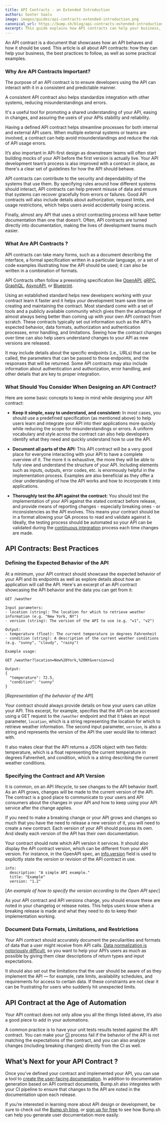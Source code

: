 ```yaml
---
title: API Contracts - an Extended Introduction
authors: Sooter Saalu
image: images/guides/api-contracts-extended-introduction.png
canonical_url: https://bump.sh/blog/api-contracts-extended-introduction
excerpt: This guide explains how API contracts can help your business, the best practices to follow, and gives some practical examples.
---
```


An API contract is a document that showcases how an API behaves and how it should be used.
This article is all about API contracts: how they can help your business, the best practices to follow, as well as some practical examples.

### Why Are API Contracts Important?

The purpose of an API contract is to ensure developers using the API can interact with it in a consistent and predictable manner.

A consistent API contract also helps standardize integration with other systems, reducing misunderstandings and errors.

It's a useful tool for promoting a shared understanding of your API, easing in changes, and assuring the users of your APIs stability and reliability.

Having a defined API contract helps streamline processes for both internal and external API users. When multiple external systems or teams are involved, a contract can help avoid misunderstandings and reduce the risk of API usage errors.

It’s also important in API-first design as downstream teams will often start building mocks of your API before the first version is actually live. Your API development team’s process is also improved with a contract in place, as there's a clear set of guidelines for how the API should behave.

API contracts can contribute to the security and dependability of the systems that use them. By specifying rules around how different systems should interact, API contracts can help prevent misuse of data and ensure that systems can recover gracefully from errors or failures. Good API contracts will also include details about authorization, request limits, and usage restrictions, which helps users avoid accidentally losing access.

Finally, almost any API that uses a strict contracting process will have better documentation than one that doesn’t. Often, API contracts are turned directly into documentation, making the lives of development teams much easier.

### What Are API Contracts ?

API contracts can take many forms, such as a document describing the interface, a formal specification written in a particular language, or a set of code examples illustrating how the API should be used; it can also be written in a combination of formats.

API Contracts often follow a preexisting specification like [OpenAPI](https://spec.openapis.org/oas/latest.html), [gRPC](https://github.com/grpc/grpc/blob/master/doc/PROTOCOL-HTTP2.md), [GraphQL](https://spec.graphql.org/October2021/), [AsyncAPI](https://www.asyncapi.com/docs/reference/specification/v2.0.0), or [Blueprint](https://apiblueprint.org/documentation/specification.html).

Using an established standard helps new developers working with your contract learn it faster and it helps your development team save time on creating and maintaining the contract. Most standard come with a set of tools and a publicly available community which gives them the advantage of almost always being better than coming up with your own API contract from scratch.
These contracts typically set out information such as the API's expected behavior, data formats, authorization and authentication processes, error handling, and limitations. Seeing how the contract changes over time can also help users understand changes to your API as new versions are released.

It may include details about the specific endpoints (i.e., URLs) that can be called, the parameters that can be passed to those endpoints, and the responses that will be returned. Some API contracts may also include information about authentication and authorization, error handling, and other details that are key to proper integration.

### What Should You Consider When Designing an API Contract?

Here are some basic concepts to keep in mind while designing your API contract:

* **Keep it simple, easy to understand, and consistent:** In most cases, you should use a predefined specification (as mentioned above) to help users learn and integrate your API into their applications more quickly while reducing the scope for misunderstandings or errors. A uniform vocabulary and style across the contract can also help developers identify what they need and quickly understand how to use the API.

* **Document all parts of the API:** This API contract will be a very good place for everyone interacting with your API to have a complete overview of it. The more it is exhaustive, the more they will be able to fully view and understand the structure of your API. Including elements such as inputs, outputs, error codes, etc. is enormously helpful in the implementation process. Examples are also beneficial as they offer a clear understanding of how the API works and how to incorporate it into applications.

* **Thoroughly test the API against the contract:** You should test the implementation of your API against the stated contract before release, and provide means of reporting changes - especially breaking ones - or inconsistencies as the API evolves. This means your contract should be in a format allowing your QA process to read and validate against it. Ideally, the testing process should be automated so your API can be validated during the [continuous integration](https://en.wikipedia.org/wiki/Continuous_integration) process each time changes are made.

## API Contracts: Best Practices

### Defining the Expected Behavior of the API

At a minimum, your API contract should showcase the expected behavior of your API and its endpoints as well as explore details about how an application will call the API. Here's an excerpt of an API contract showcasing the API behavior and the data you can get from it:

```
GET /weather

Input parameters:
- location (string): The location for which to retrieve weather information (e.g. "New York, NY")
- version (string): The version of the API to use (e.g. "v1", "v2")

Output:
- temperature (float): The current temperature in degrees Fahrenheit
- condition (string): A description of the current weather conditions (e.g. "sunny", "cloudy", "rainy")

Example usage:

GET /weather?location=New%20York,%20NY&version=v2

Output:
{
  "temperature": 72.5,
  "condition": "sunny"
}
```

[*Representation of the behavior of the API*]

Your contract should always provide details on how your users can utilize your API. This excerpt, for example, specifies that the API can be accessed using a GET request to the `/weather` endpoint and that it takes an input parameter, `location`, which is a string representing the location for which to retrieve weather information. The second input parameter, `version`, is also a string and represents the version of the API the user would like to interact with.

It also makes clear that the API returns a JSON object with two fields: temperature, which is a float representing the current temperature in degrees Fahrenheit, and condition, which is a string describing the current weather conditions.

### Specifying the Contract and API Version

It is common, on an API lifecycle, to see changes to the API behavior itself.  As an API grows, changes will be made to the current version of the API. The contract is a good place to communicate to your users and API consumers about the changes in your API and how to keep using your API service after the change applies.

If you need to make a breaking change or your API grows and changes so much that you have the need to release a new version of it, you will need to create a new contract. Each version of your API should possess its own. And ideally each version of the API has their own documentation.

Your contract should note which API version it services.
It should also display the API contract version, which can be different from your API version. For instance, in the OpenAPI spec, an [info.version](https://spec.openapis.org/oas/v3.1.0#fixed-fields-0) field is used to explicitly state the version or revision of the API contract in use.

```
info:
  description: "A simple API example."
  title: "Example"
  version: "1.2"
```
[*An example of how to specify the version according to the Open API spec*]

As your API contract and API versions change, you should ensure these are noted in your changelog or release notes. This helps users know when a breaking release is made and what they need to do to keep their implementation working.

### Document Data Formats, Limitations, and Restrictions

Your API contract should accurately document the peculiarities and formats of data that a user might receive from API calls. [Data normalization is notoriously difficult](https://medium.datadriveninvestor.com/why-data-normalization-is-still-a-huge-challenge-for-organizations-6e0d5f5721d), so you want to help your API’s users as much as possible by giving them clear descriptions of return types and input expectations.

It should also set out the limitations that the user should be aware of as they implement the API — for example, rate limits, availability schedules, and requirements for access to certain data. If these constraints are not clear it can be frustrating for users who suddenly hit unexpected limits.

## API Contract at the Age of Automation

Your API contract does not only allow you all the things listed above, it’s also a good piece to add in your automations.

A common practice is to have your unit tests results tested against the API contract. You can make your [CI](https://en.wikipedia.org/wiki/Continuous_integration) process fail if the behavior of the API is not matching the expectations of the contract, and you can also analyze changes (including breaking changes) directly from the CI as well.

## What’s Next for your API Contract ?

Once you’ve defined your contract and implemented your API, you can use a tool to [create the user-facing documentation](https://bump.sh/api-documentation). In addition to documentation generation based on API contract documents, Bump.sh also integrates with your CI pipeline to ensure that changes to the API are noted in the documentation upon each release.

If you’re interested in learning more about API design or development, be sure to check out the [Bump.sh blog](https://bump.sh/blog), or [sign up for free](https://bump.sh/users/sign_up) to see how Bump.sh can help you generate user documentation more easily.
